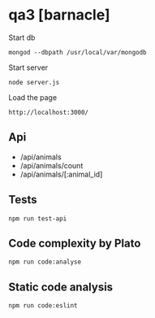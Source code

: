 # qa3 [barnacle]

Start db
```
mongod --dbpath /usr/local/var/mongodb
```

Start server
```
node server.js
```

Load the page 
```
http://localhost:3000/
```

## Api

 * /api/animals
 * /api/animals/count
 * /api/animals/[:animal_id]
 
 
## Tests
 ```
 npm run test-api
 ```
 
## Code complexity by Plato

```
npm run code:analyse
```

## Static code analysis
```
npm run code:eslint
```